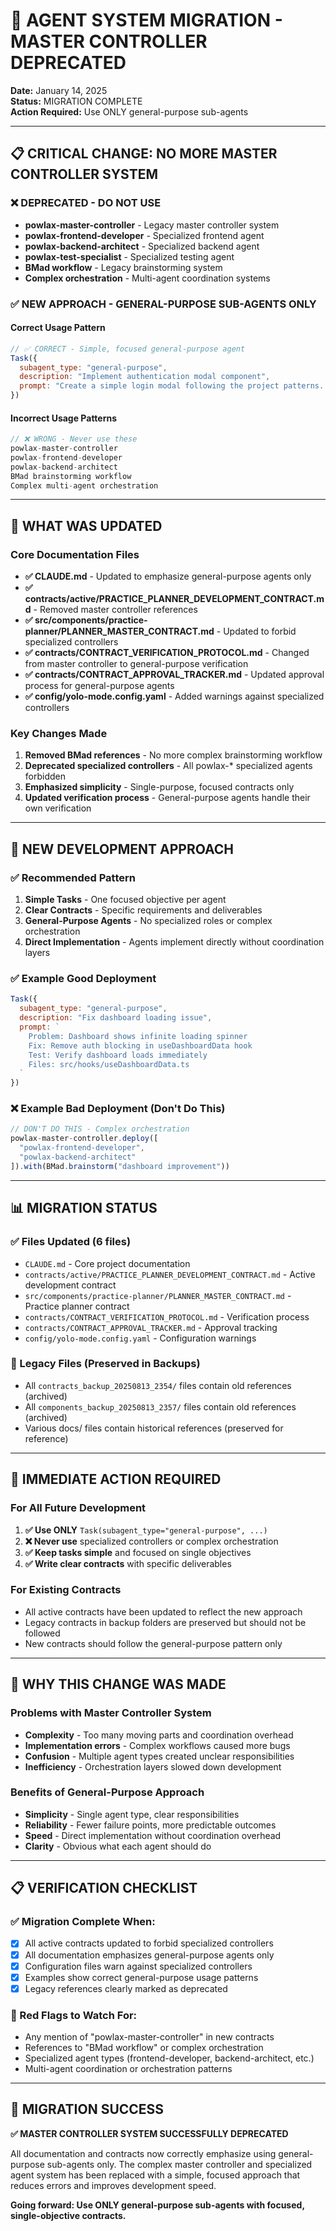 # 🚨 AGENT SYSTEM MIGRATION - MASTER CONTROLLER DEPRECATED

**Date:** January 14, 2025  
**Status:** MIGRATION COMPLETE  
**Action Required:** Use ONLY general-purpose sub-agents

---

## 📋 CRITICAL CHANGE: NO MORE MASTER CONTROLLER SYSTEM

### ❌ DEPRECATED - DO NOT USE
- **powlax-master-controller** - Legacy master controller system
- **powlax-frontend-developer** - Specialized frontend agent
- **powlax-backend-architect** - Specialized backend agent  
- **powlax-test-specialist** - Specialized testing agent
- **BMad workflow** - Legacy brainstorming system
- **Complex orchestration** - Multi-agent coordination systems

### ✅ NEW APPROACH - GENERAL-PURPOSE SUB-AGENTS ONLY

#### Correct Usage Pattern
```javascript
// ✅ CORRECT - Simple, focused general-purpose agent
Task({
  subagent_type: "general-purpose",
  description: "Implement authentication modal component",
  prompt: "Create a simple login modal following the project patterns..."
})
```

#### Incorrect Usage Patterns  
```javascript
// ❌ WRONG - Never use these
powlax-master-controller
powlax-frontend-developer  
powlax-backend-architect
BMad brainstorming workflow
Complex multi-agent orchestration
```

---

## 🔧 WHAT WAS UPDATED

### Core Documentation Files
- **✅ CLAUDE.md** - Updated to emphasize general-purpose agents only
- **✅ contracts/active/PRACTICE_PLANNER_DEVELOPMENT_CONTRACT.md** - Removed master controller references
- **✅ src/components/practice-planner/PLANNER_MASTER_CONTRACT.md** - Updated to forbid specialized controllers
- **✅ contracts/CONTRACT_VERIFICATION_PROTOCOL.md** - Changed from master controller to general-purpose verification
- **✅ contracts/CONTRACT_APPROVAL_TRACKER.md** - Updated approval process for general-purpose agents
- **✅ config/yolo-mode.config.yaml** - Added warnings against specialized controllers

### Key Changes Made
1. **Removed BMad references** - No more complex brainstorming workflow
2. **Deprecated specialized controllers** - All powlax-* specialized agents forbidden
3. **Emphasized simplicity** - Single-purpose, focused contracts only
4. **Updated verification process** - General-purpose agents handle their own verification

---

## 🎯 NEW DEVELOPMENT APPROACH

### ✅ Recommended Pattern
1. **Simple Tasks** - One focused objective per agent
2. **Clear Contracts** - Specific requirements and deliverables
3. **General-Purpose Agents** - No specialized roles or complex orchestration
4. **Direct Implementation** - Agents implement directly without coordination layers

### ✅ Example Good Deployment
```javascript
Task({
  subagent_type: "general-purpose",
  description: "Fix dashboard loading issue",
  prompt: `
    Problem: Dashboard shows infinite loading spinner
    Fix: Remove auth blocking in useDashboardData hook
    Test: Verify dashboard loads immediately
    Files: src/hooks/useDashboardData.ts
  `
})
```

### ❌ Example Bad Deployment (Don't Do This)
```javascript
// DON'T DO THIS - Complex orchestration
powlax-master-controller.deploy([
  "powlax-frontend-developer", 
  "powlax-backend-architect"
]).with(BMad.brainstorm("dashboard improvement"))
```

---

## 📊 MIGRATION STATUS

### ✅ Files Updated (6 files)
- `CLAUDE.md` - Core project documentation
- `contracts/active/PRACTICE_PLANNER_DEVELOPMENT_CONTRACT.md` - Active development contract
- `src/components/practice-planner/PLANNER_MASTER_CONTRACT.md` - Practice planner contract
- `contracts/CONTRACT_VERIFICATION_PROTOCOL.md` - Verification process
- `contracts/CONTRACT_APPROVAL_TRACKER.md` - Approval tracking
- `config/yolo-mode.config.yaml` - Configuration warnings

### 📁 Legacy Files (Preserved in Backups)
- All `contracts_backup_20250813_2354/` files contain old references (archived)
- All `components_backup_20250813_2357/` files contain old references (archived)  
- Various docs/ files contain historical references (preserved for reference)

---

## 🚀 IMMEDIATE ACTION REQUIRED

### For All Future Development
1. **✅ Use ONLY** `Task(subagent_type="general-purpose", ...)`
2. **❌ Never use** specialized controllers or complex orchestration
3. **✅ Keep tasks simple** and focused on single objectives
4. **✅ Write clear contracts** with specific deliverables

### For Existing Contracts
- All active contracts have been updated to reflect the new approach
- Legacy contracts in backup folders are preserved but should not be followed
- New contracts should follow the general-purpose pattern only

---

## 🎯 WHY THIS CHANGE WAS MADE

### Problems with Master Controller System
- **Complexity** - Too many moving parts and coordination overhead
- **Implementation errors** - Complex workflows caused more bugs
- **Confusion** - Multiple agent types created unclear responsibilities  
- **Inefficiency** - Orchestration layers slowed down development

### Benefits of General-Purpose Approach
- **Simplicity** - Single agent type, clear responsibilities
- **Reliability** - Fewer failure points, more predictable outcomes
- **Speed** - Direct implementation without coordination overhead
- **Clarity** - Obvious what each agent should do

---

## 📋 VERIFICATION CHECKLIST

### ✅ Migration Complete When:
- [x] All active contracts updated to forbid specialized controllers
- [x] All documentation emphasizes general-purpose agents only  
- [x] Configuration files warn against specialized controllers
- [x] Examples show correct general-purpose usage patterns
- [x] Legacy references clearly marked as deprecated

### 🚨 Red Flags to Watch For:
- Any mention of "powlax-master-controller" in new contracts
- References to "BMad workflow" or complex orchestration
- Specialized agent types (frontend-developer, backend-architect, etc.)
- Multi-agent coordination or orchestration patterns

---

## 🎉 MIGRATION SUCCESS

**✅ MASTER CONTROLLER SYSTEM SUCCESSFULLY DEPRECATED**

All documentation and contracts now correctly emphasize using general-purpose sub-agents only. The complex master controller and specialized agent system has been replaced with a simple, focused approach that reduces errors and improves development speed.

**Going forward: Use ONLY general-purpose sub-agents with focused, single-objective contracts.**
